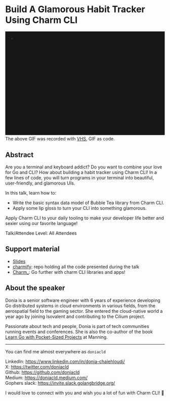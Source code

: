 # Build A Glamorous Habit Tracker Using Charm CLI

![charmify gif using vhs](./charmify.gif)
The above GIF was recorded with [VHS](https://github.com/charmbracelet/vhs), GIF as code.

## Abstract

Are you a terminal and keyboard addict? Do you want to combine your love for Go and CLI? How about building a habit tracker using Charm CLI! In a few lines of code, you will turn programs in your terminal into beautiful, user-friendly, and glamorous UIs.

In this talk, learn how to:
- Write the basic syntax data model of Bubble Tea library from Charm CLI.
- Apply some lip gloss to turn your CLI into something glamorous.

Apply Charm CLI to your daily tooling to make your developer life better and sexier using our favorite language!

Talk/Attendee Level: All Attendees

## Support material
- [Slides](https://speakerdeck.com/doniacld/build-a-glamorous-habit-tracker-using-charm-cli)
- [charmify](https://github.com/doniacld/charmify): repo holding all the code presented during the talk
- [Charm_](https://charm.sh/): Go further with charm CLI libraries and apps!

## About the speaker

Donia is a senior software engineer with 6 years of experience developing Go distributed systems in cloud environments in various fields, from the aerospatial field to the gaming sector. 
She entered the cloud-native world a year ago by joining Isovalent and contributing to the Cilium project.  

Passionate about tech and people, Donia is part of tech communities running events and conferences. 
She is also the co-author of the book [Learn Go with Pocket-Sized Projects](https://www.manning.com/books/learn-go-with-pocket-sized-projects) at Manning.

---
You can find me almost everywhere as `doniacld`

LinkedIn: https://www.linkedin.com/in/donia-chaiehloudj/  
X: https://twitter.com/doniacld  
Github: https://github.com/doniacld  
Medium: https://doniacld.medium.com/  
Gophers slack: https://invite.slack.golangbridge.org/

I would love to connect with you and wish you a lot of fun with Charm CLI! 💜
